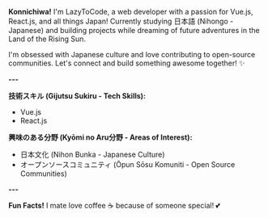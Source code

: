 **Konnichiwa!** I'm LazyToCode, a web developer with a passion for Vue.js, React.js, and all things Japan! Currently studying 日本語 (Nihongo - Japanese) and building projects while dreaming of future adventures in the Land of the Rising Sun.

I'm obsessed with Japanese culture and love contributing to open-source communities. Let's connect and build something awesome together! ✨

**---**

**技術スキル (Gijutsu Sukiru - Tech Skills):**

-   Vue.js
-   React.js

**興味のある分野 (Kyōmi no Aru分野 - Areas of Interest):**

-   日本文化 (Nihon Bunka - Japanese Culture)
-   オープンソースコミュニティ (Ōpun Sōsu Komuniti - Open Source Communities)

**---**

**Fun Facts!**
I mate love coffee ☕️ because of someone special! 💕
